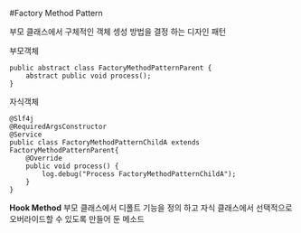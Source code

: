 #Factory Method Pattern

부모 클래스에서 구체적인 객체 셍성 방법을 결정 하는 디자인 패턴 

부모객체
```
public abstract class FactoryMethodPatternParent {
    abstract public void process();
}
```
자식객체
```
@Slf4j
@RequiredArgsConstructor
@Service
public class FactoryMethodPatternChildA extends FactoryMethodPatternParent{
    @Override
    public void process() {
        log.debug("Process FactoryMethodPatternChildA");
    }
}
```

**Hook Method**
부모 클래스에서 디폴트 기능을 정의 하고 자식 클래스에서 선택적으로 오버라이드할 수 있도록 만들어 둔 메소드

